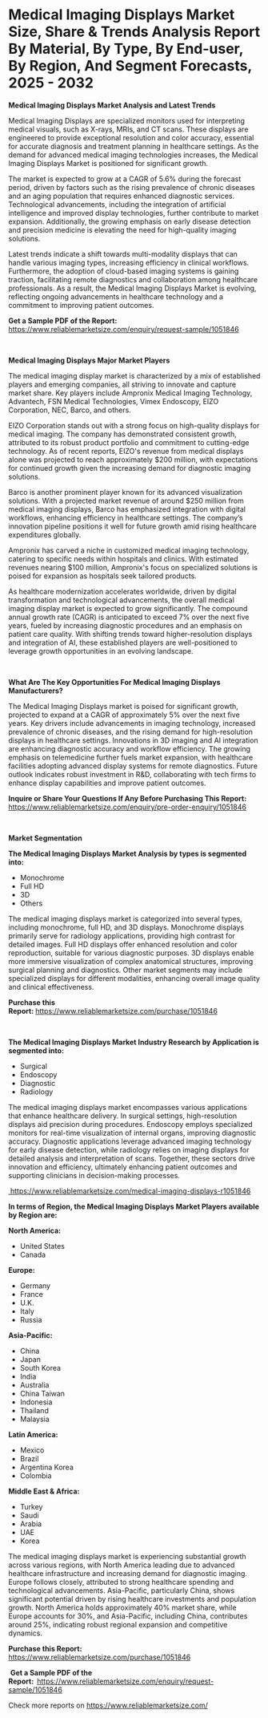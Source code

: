 <p><h1>Medical Imaging Displays Market Size, Share & Trends Analysis Report By Material, By Type, By End-user, By Region, And Segment Forecasts, 2025 - 2032</h1></p><p><strong>Medical Imaging Displays Market Analysis and Latest Trends</strong></p>
<p><p>Medical Imaging Displays are specialized monitors used for interpreting medical visuals, such as X-rays, MRIs, and CT scans. These displays are engineered to provide exceptional resolution and color accuracy, essential for accurate diagnosis and treatment planning in healthcare settings. As the demand for advanced medical imaging technologies increases, the Medical Imaging Displays Market is positioned for significant growth.</p><p>The market is expected to grow at a CAGR of 5.6% during the forecast period, driven by factors such as the rising prevalence of chronic diseases and an aging population that requires enhanced diagnostic services. Technological advancements, including the integration of artificial intelligence and improved display technologies, further contribute to market expansion. Additionally, the growing emphasis on early disease detection and precision medicine is elevating the need for high-quality imaging solutions.</p><p>Latest trends indicate a shift towards multi-modality displays that can handle various imaging types, increasing efficiency in clinical workflows. Furthermore, the adoption of cloud-based imaging systems is gaining traction, facilitating remote diagnostics and collaboration among healthcare professionals. As a result, the Medical Imaging Displays Market is evolving, reflecting ongoing advancements in healthcare technology and a commitment to improving patient outcomes.</p></p>
<p><strong>Get a Sample PDF of the Report:&nbsp;</strong> <a href="https://www.reliablemarketsize.com/enquiry/request-sample/1051846?utm_campaign=2843&utm_medium=2&utm_source=Github&utm_content=ia&utm_term=03032025&utm_id=medical-imaging-displays">https://www.reliablemarketsize.com/enquiry/request-sample/1051846</a></p>
<p>&nbsp;</p>
<p><strong>Medical Imaging Displays Major Market Players</strong></p>
<p><p>The medical imaging display market is characterized by a mix of established players and emerging companies, all striving to innovate and capture market share. Key players include Ampronix Medical Imaging Technology, Advantech, FSN Medical Technologies, Vimex Endoscopy, EIZO Corporation, NEC, Barco, and others.</p><p>EIZO Corporation stands out with a strong focus on high-quality displays for medical imaging. The company has demonstrated consistent growth, attributed to its robust product portfolio and commitment to cutting-edge technology. As of recent reports, EIZO's revenue from medical displays alone was projected to reach approximately $200 million, with expectations for continued growth given the increasing demand for diagnostic imaging solutions.</p><p>Barco is another prominent player known for its advanced visualization solutions. With a projected market revenue of around $250 million from medical imaging displays, Barco has emphasized integration with digital workflows, enhancing efficiency in healthcare settings. The company’s innovation pipeline positions it well for future growth amid rising healthcare expenditures globally.</p><p>Ampronix has carved a niche in customized medical imaging technology, catering to specific needs within hospitals and clinics. With estimated revenues nearing $100 million, Ampronix's focus on specialized solutions is poised for expansion as hospitals seek tailored products.</p><p>As healthcare modernization accelerates worldwide, driven by digital transformation and technological advancements, the overall medical imaging display market is expected to grow significantly. The compound annual growth rate (CAGR) is anticipated to exceed 7% over the next five years, fueled by increasing diagnostic procedures and an emphasis on patient care quality. With shifting trends toward higher-resolution displays and integration of AI, these established players are well-positioned to leverage growth opportunities in an evolving landscape.</p></p>
<p>&nbsp;</p>
<p><strong>What Are The Key Opportunities For Medical Imaging Displays Manufacturers?</strong></p>
<p><p>The Medical Imaging Displays market is poised for significant growth, projected to expand at a CAGR of approximately 5% over the next five years. Key drivers include advancements in imaging technology, increased prevalence of chronic diseases, and the rising demand for high-resolution displays in healthcare settings. Innovations in 3D imaging and AI integration are enhancing diagnostic accuracy and workflow efficiency. The growing emphasis on telemedicine further fuels market expansion, with healthcare facilities adopting advanced display systems for remote diagnostics. Future outlook indicates robust investment in R&D, collaborating with tech firms to enhance display capabilities and improve patient outcomes.</p></p>
<p><strong>Inquire or Share Your Questions If Any Before Purchasing This Report:</strong> <a href="https://www.reliablemarketsize.com/enquiry/pre-order-enquiry/1051846?utm_campaign=2843&utm_medium=2&utm_source=Github&utm_content=ia&utm_term=03032025&utm_id=medical-imaging-displays">https://www.reliablemarketsize.com/enquiry/pre-order-enquiry/1051846</a></p>
<p>&nbsp;</p>
<p><strong>Market Segmentation</strong></p>
<p><strong>The Medical Imaging Displays Market Analysis by types is segmented into:</strong></p>
<p><ul><li>Monochrome</li><li>Full HD</li><li>3D</li><li>Others</li></ul></p>
<p><p>The medical imaging displays market is categorized into several types, including monochrome, full HD, and 3D displays. Monochrome displays primarily serve for radiology applications, providing high contrast for detailed images. Full HD displays offer enhanced resolution and color reproduction, suitable for various diagnostic purposes. 3D displays enable more immersive visualization of complex anatomical structures, improving surgical planning and diagnostics. Other market segments may include specialized displays for different modalities, enhancing overall image quality and clinical effectiveness.</p></p>
<p><strong>Purchase this Report:&nbsp;</strong><a href="https://www.reliablemarketsize.com/purchase/1051846?utm_campaign=2843&utm_medium=2&utm_source=Github&utm_content=ia&utm_term=03032025&utm_id=medical-imaging-displays">https://www.reliablemarketsize.com/purchase/1051846</a></p>
<p>&nbsp;</p>
<p><strong>The Medical Imaging Displays Market Industry Research by Application is segmented into:</strong></p>
<p><ul><li>Surgical</li><li>Endoscopy</li><li>Diagnostic</li><li>Radiology</li></ul></p>
<p><p>The medical imaging displays market encompasses various applications that enhance healthcare delivery. In surgical settings, high-resolution displays aid precision during procedures. Endoscopy employs specialized monitors for real-time visualization of internal organs, improving diagnostic accuracy. Diagnostic applications leverage advanced imaging technology for early disease detection, while radiology relies on imaging displays for detailed analysis and interpretation of scans. Together, these sectors drive innovation and efficiency, ultimately enhancing patient outcomes and supporting clinicians in decision-making processes.</p></p>
<p><a href="https://www.reliablemarketsize.com/medical-imaging-displays-r1051846?utm_campaign=2843&utm_medium=2&utm_source=Github&utm_content=ia&utm_term=03032025&utm_id=medical-imaging-displays">&nbsp;https://www.reliablemarketsize.com/medical-imaging-displays-r1051846</a></p>
<p><strong>In terms of Region, the Medical Imaging Displays Market Players available by Region are:</strong></p>
<p>
    <p> <strong> North America: </strong>
        <ul>
            <li>United States</li>
            <li>Canada</li>
        </ul>
        </p> 
    <p> <strong> Europe: </strong>
        <ul>
            <li>Germany</li>
            <li>France</li>
            <li>U.K.</li>
            <li>Italy</li>
            <li>Russia</li>
        </ul>
        </p> 
    <p> <strong> Asia-Pacific: </strong>
        <ul>
            <li>China</li>
            <li>Japan</li>
            <li>South Korea</li>
            <li>India</li>
            <li>Australia</li>
            <li>China Taiwan</li>
            <li>Indonesia</li>
            <li>Thailand</li>
            <li>Malaysia</li>
        </ul>
        </p> 
    <p> <strong> Latin America: </strong>
        <ul>
            <li>Mexico</li>
            <li>Brazil</li>
            <li>Argentina Korea</li>
            <li>Colombia</li>
        </ul>
        </p> 
    <p> <strong> Middle East & Africa: </strong>
        <ul>
            <li>Turkey</li>
            <li>Saudi</li>
            <li>Arabia</li>
            <li>UAE</li>
            <li>Korea</li>
        </ul>
    </p>
    </p>
<p><p>The medical imaging displays market is experiencing substantial growth across various regions, with North America leading due to advanced healthcare infrastructure and increasing demand for diagnostic imaging. Europe follows closely, attributed to strong healthcare spending and technological advancements. Asia-Pacific, particularly China, shows significant potential driven by rising healthcare investments and population growth. North America holds approximately 40% market share, while Europe accounts for 30%, and Asia-Pacific, including China, contributes around 25%, indicating robust regional expansion and competitive dynamics.</p></p>
<p><strong>Purchase this Report: </strong><a href="https://www.reliablemarketsize.com/purchase/1051846?utm_campaign=2843&utm_medium=2&utm_source=Github&utm_content=ia&utm_term=03032025&utm_id=medical-imaging-displays">https://www.reliablemarketsize.com/purchase/1051846</a></p>
<p>&nbsp;<strong>Get a Sample PDF of the Report:&nbsp;&nbsp;</strong><a href="https://www.reliablemarketsize.com/enquiry/request-sample/1051846?utm_campaign=2843&utm_medium=2&utm_source=Github&utm_content=ia&utm_term=03032025&utm_id=medical-imaging-displays">https://www.reliablemarketsize.com/enquiry/request-sample/1051846</a></p>
<p><strong></strong></p>
<p>Check more reports on <a href="https://www.reliablemarketsize.com/?utm_campaign=2843&utm_medium=2&utm_source=Github&utm_content=ia&utm_term=03032025&utm_id=medical-imaging-displays">https://www.reliablemarketsize.com/</a></p>